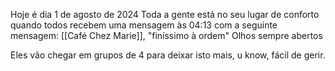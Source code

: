 Hoje é dia 1 de agosto de 2024
Toda a gente está no seu lugar de conforto quando todos recebem uma mensagem às 04:13 com a seguinte mensagem:
	 [[Café Chez Marie]], "finíssimo à ordem"
	 Olhos sempre abertos

Eles vão chegar em grupos de 4 para deixar isto mais, u know, fácil de gerir.